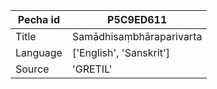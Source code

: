 |Pecha id | P5C9ED611
| --- | --- 
|Title | Samādhisaṃbhāraparivarta 
|Language | ['English', 'Sanskrit']
|Source | 'GRETIL'
